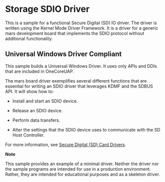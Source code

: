 Storage SDIO Driver
===================

This is a sample for a functional Secure Digital (SD) IO driver. The driver is written using the Kernel Mode Driver Framework. It is a driver for a generic mars development board that implements the SDIO protocol without additional functionality.

## Universal Windows Driver Compliant
This sample builds a Universal Windows Driver. It uses only APIs and DDIs that are included in OneCoreUAP.

The mars board driver exemplifies several different functions that are essential for writing an SDIO driver that leverages KDMF and the SDBUS API. It will show how to:

-   Install and start an SDIO device.

-   Release an SDIO device.

-   Perform data transfers.

-   Alter the settings that the SDIO device uses to communicate with the SD Host Controller.

For more information, see [Secure Digital (SD) Card Drivers](http://msdn.microsoft.com/en-us/library/windows/hardware/ff537945).

**Note**  

This sample provides an example of a minimal driver. Neither the driver nor the sample programs are intended for use in a production environment. Rather, they are intended for educational purposes and as a skeleton driver.

